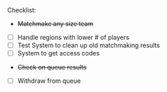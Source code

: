 Checklist:
- ~~Matchmake any size team~~
- [ ] Handle regions with lower # of players
- [ ] Test System to clean up old matchmaking results
- [ ] System to get access codes
- ~~Check on queue results~~
- [ ] Withdraw from queue